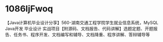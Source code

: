 # 1086ljFwoq
【Java计算机毕业设计分享】560-湖南交通工程学院学生就业信息系统，MySQL Java开发 毕业设计 实战项目【附源码、文档报告、代码讲解】选题定题、开题报告、任务书、程序开发、文档编写和辅导、文档降重、程序讲解、答辩辅导等

